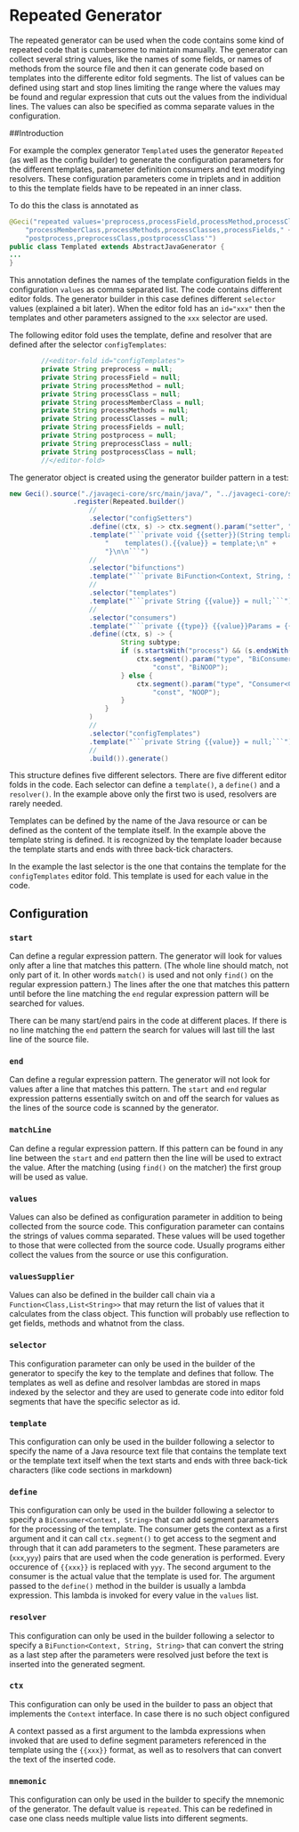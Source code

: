 # Repeated Generator

The repeated generator can be used when the code contains some kind of
repeated code that is cumbersome to maintain manually. The generator can
collect several string values, like the names of some fields, or names
of methods from the source file and then it can generate code based on
templates into the differente editor fold segments. The list of values
can be defined using start and stop lines limiting the range where the
values may be found and regular expression that cuts out the values from
the individual lines. The values can also be specified as comma separate
values in the configuration.

##Introduction

For example the complex generator `Templated` uses the generator
`Repeated` (as well as the config builder) to generate the configuration
parameters for the different templates, parameter definition consumers
and text modifying resolvers. These configuration parameters come in
triplets and in addition to this the template fields have to be repeated
in an inner class.

To do this the class is annotated as

```java
@Geci("repeated values='preprocess,processField,processMethod,processClass," +
    "processMemberClass,processMethods,processClasses,processFields," +
    "postprocess,preprocessClass,postprocessClass'")
public class Templated extends AbstractJavaGenerator {
...
}
```

This annotation defines the names of the template configuration fields
in the configuration `values` as comma separated list. The code contains
different editor folds. The generator builder in this case defines
different `selector` values (explained a bit later). When the editor
fold has an `id="xxx"` then the templates and other parameters assigned
to the `xxx` selector are used.

The following editor fold uses the template, define and resolver that
are defined after the selector `configTemplates`:

```java
        //<editor-fold id="configTemplates">
        private String preprocess = null;
        private String processField = null;
        private String processMethod = null;
        private String processClass = null;
        private String processMemberClass = null;
        private String processMethods = null;
        private String processClasses = null;
        private String processFields = null;
        private String postprocess = null;
        private String preprocessClass = null;
        private String postprocessClass = null;
        //</editor-fold>
```

The generator object is created using the generator builder pattern in a
test:


```java
new Geci().source("./javageci-core/src/main/java/", "../javageci-core/src/main/java/")
                .register(Repeated.builder()
                    //
                    .selector("configSetters")
                    .define((ctx, s) -> ctx.segment().param("setter", "set" + CaseTools.ucase(s)))
                    .template("```private void {{setter}}(String template) {\n" +
                        "    templates().{{value}} = template;\n" +
                        "}\n\n```")
                    //
                    .selector("bifunctions")
                    .template("```private BiFunction<Context, String, String> {{value}}Resolv = BiFuNOOP;```")
                    //
                    .selector("templates")
                    .template("```private String {{value}} = null;```")
                    //
                    .selector("consumers")
                    .template("```private {{type}} {{value}}Params = {{const}};```")
                    .define((ctx, s) -> {
                            String subtype;
                            if (s.startsWith("process") && (s.endsWith(subtype = "Field") || s.endsWith(subtype = "Method") || s.endsWith(subtype = "Class"))) {
                                ctx.segment().param("type", "BiConsumer<Context, " + subtype + ">",
                                    "const", "BiNOOP");
                            } else {
                                ctx.segment().param("type", "Consumer<Context>",
                                    "const", "NOOP");
                            }
                        }
                    )
                    //
                    .selector("configTemplates")
                    .template("```private String {{value}} = null;```")
                    //
                    .build()).generate()
```
This structure defines five different selectors. There are five
different editor folds in the code. Each selector can define a
`template()`, a `define()` and a `resolver()`. In the example above only
the first two is used, resolvers are rarely needed.

Templates can be defined by the name of the Java resource or can be
defined as the content of the template itself. In the example above the
template string is defined. It is recognized by the template loader
because the template starts and ends with three back-tick characters.

In the example the last selector is the one that contains the template
for the `configTemplates` editor fold. This template is used for each
value in the code.

## Configuration

### `start`

Can define a regular expression pattern. The generator will look for
values only after a line that matches this pattern. (The whole line
should match, not only part of it. In other words `match()` is used and
not only `find()` on the regular expression pattern.) The lines after
the one that matches this pattern until before the line matching the
`end` regular expression pattern will be searched for values.

There can be many start/end pairs in the code at different places. If
there is no line matching the `end` pattern the search for values will
last till the last line of the source file.

### `end`

Can define a regular expression pattern. The generator will not look for
values after a line that matches this pattern. The `start` and `end`
regular expression patterns essentially switch on and off the search for
values as the lines of the source code is scanned by the generator.

### `matchLine`

Can define a regular expression pattern. If this pattern can be found in
any line between the `start` and `end` pattern then the line will be
used to extract the value. After the matching (using `find()` on the
matcher) the first group will be used as value.

### `values`

Values can also be defined as configuration parameter in addition to
being collected from the source code. This configuration parameter can
contains the strings of values comma separated. These values will be
used together to those that were collected from the source code. Usually
programs either collect the values from the source or use this
configuration.

### `valuesSupplier`

Values can also be defined in the builder call chain via a
`Function<Class,List<String>>` that may return the list of values that
it calculates from the class object. This function will probably use
reflection to get fields, methods and whatnot from the class.

### `selector`

This configuration parameter can only be used in the builder of the
generator to specify the key to the template and defines that follow.
The templates as well as define and resolver lambdas are stored in maps
indexed by the selector and they are used to generate code into editor
fold segments that have the specific selector as id.

### `template`

This configuration can only be used in the builder following a selector
to specify the name of a Java resource text file that contains the
template text or the template text itself when the text starts and ends
with three back-tick characters (like code sections in markdown)

### `define`

This configuration can only be used in the builder following a selector
to specify a `BiConsumer<Context, String>` that can add segment
parameters for the processing of the template. The consumer gets the
context as a first argument and it can call `ctx.segment()` to get
access to the segment and through that it can add parameters to the
segment. These parameters are (`xxx`,`yyy`) pairs that are used when the
code generation is performed. Every occurence of `{{xxx}}` is replaced
with `yyy`. The second argument to the consumer is the actual value that
the template is used for. The argument passed to the `define()` method
in the builder is usually a lambda expression. This lambda is invoked
for every value in the `values` list.

### `resolver`

This configuration can only be used in the builder following a selector
to specify a `BiFunction<Context, String, String>` that can convert the
string as a last step after the parameters were resolved just before the
text is inserted into the generated segment.

### `ctx`

This configuration can only be used in the builder to pass an object
that implements the `Context` interface. In case there is no such object
configured 

A context passed as a first argument to the lambda expressions when
invoked that are used to define segment parameters referenced in the
template using the `{{xxx}}` format, as well as to resolvers that can
convert the text of the inserted code.

### `mnemonic`

This configuration can only be used in the builder to specify the
mnemonic of the generator. The default value is `repeated`. This can be
redefined in case one class needs multiple value lists into different
segments. 
